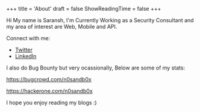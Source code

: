 +++
title = 'About'
draft = false
ShowReadingTime = false
+++

Hi My name is Saransh, I'm Currently Working as a Security Consultant and my area of interest are Web, Mobile and API.

Connect with me:
- [Twitter](https://x.com/n0sandb0x)
- [LinkedIn](https://www.linkedin.com/in/iamsaranshs/)

I also do Bug Bounty but very ocassionally, Below are some of my stats:

https://bugcrowd.com/n0sandb0x

https://hackerone.com/n0sandb0x

I hope you enjoy reading my blogs :)

